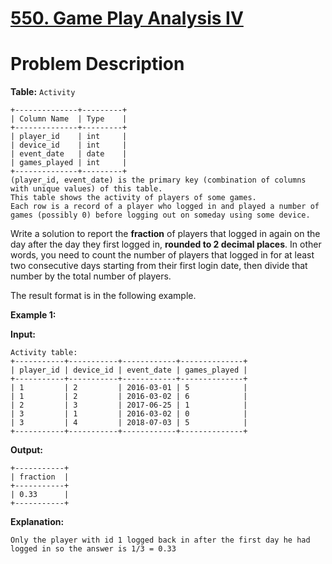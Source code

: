 # [550. Game Play Analysis IV](https://leetcode.com/problems/game-play-analysis-iv/description/)
# Problem Description

**Table:** `Activity`
```
+--------------+---------+
| Column Name  | Type    |
+--------------+---------+
| player_id    | int     |
| device_id    | int     |
| event_date   | date    |
| games_played | int     |
+--------------+---------+
(player_id, event_date) is the primary key (combination of columns with unique values) of this table.
This table shows the activity of players of some games.
Each row is a record of a player who logged in and played a number of games (possibly 0) before logging out on someday using some device.
```

Write a solution to report the **fraction** of players that logged in again on the day after the day they first logged in, **rounded to 2 decimal places**. 
In other words, you need to count the number of players that logged in for at least two consecutive days starting from their first login date, 
then divide that number by the total number of players.

The result format is in the following example.

 

**Example 1:**

**Input:**
```
Activity table:
+-----------+-----------+------------+--------------+
| player_id | device_id | event_date | games_played |
+-----------+-----------+------------+--------------+
| 1         | 2         | 2016-03-01 | 5            |
| 1         | 2         | 2016-03-02 | 6            |
| 2         | 3         | 2017-06-25 | 1            |
| 3         | 1         | 2016-03-02 | 0            |
| 3         | 4         | 2018-07-03 | 5            |
+-----------+-----------+------------+--------------+
```
**Output:**
```
+-----------+
| fraction  |
+-----------+
| 0.33      |
+-----------+
```
**Explanation:**
```
Only the player with id 1 logged back in after the first day he had logged in so the answer is 1/3 = 0.33
```
